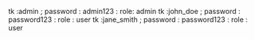 tk :admin ; password : admin123 : role: admin 
tk :john_doe ; password : password123 : role : user
tk :jane_smith ; password : password123 : role : user